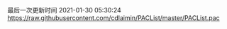 最后一次更新时间 2021-01-30 05:30:24
https://raw.githubusercontent.com/cdlaimin/PACList/master/PACList.pac

